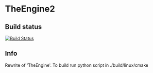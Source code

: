 # TheEngine2

## Build status
[![Build Status](https://travis-ci.org/serengeor/TheEngine2.svg?branch=master)](https://travis-ci.org/serengeor/TheEngine2)

## Info
Rewrite of 'TheEngine'.
To build run python script in ./build/linux/cmake
